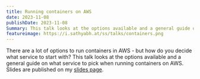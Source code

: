 ```yaml
---
title: Running containers on AWS
date: 2023-11-08
publishDate: 2023-11-08
Summary: This talk looks at the options available and a general guide on what service to pick when running containers on AWS.
featureimage: https://i.sathyabh.at/ss/talks/containers.png
---
```


There are a lot of options to run containers in AWS - but how do you decide what service to start with? This talk looks at the options available and a general guide on what service to pick when running containers on AWS. Slides are published on my [slides page](https://slides.sathyasays.com/running-containers).
